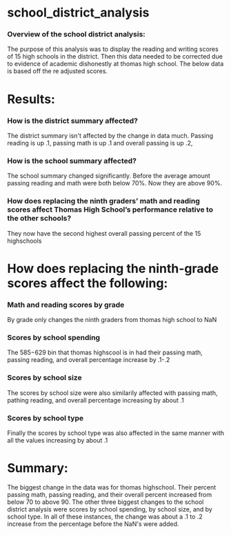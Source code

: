 # school_district_analysis

### Overview of the school district analysis: 
The purpose of this analysis was to display the reading and writing scores of 15 high schools in the district. Then this data needed to be corrected due to
evidence of academic dishonestly at thomas high school. The below data is based off the re adjusted scores.

# Results: 

### How is the district summary affected?

The district summary isn't affected by the change in data much. 
Passing reading is up .1, passing math is up .1 and overall passing is up .2, 

### How is the school summary affected?

The school summary changed significantly. Before the average amount passing reading and math were both below 70%.
Now they are above 90%.

### How does replacing the ninth graders’ math and reading scores affect Thomas High School’s performance relative to the other schools?

They now have the second highest overall passing percent of the 15 highschools

# How does replacing the ninth-grade scores affect the following:

### Math and reading scores by grade

By grade only changes the ninth graders from thomas high school to NaN

### Scores by school spending

The $585-$629 bin that thomas highscool is in had their passing math, passing reading, and overall percentage increase by .1-.2

### Scores by school size

The scores by school size were also similarily affected with passing math, pathing reading, and overall percentage increasing by about .1

### Scores by school type

Finally the scores by school type was also affected in the same manner with all the values increasing by about .1 



# Summary: 

The biggest change in the data was for thomas highschool. Their percent passing math, passing reading, and their overall percent increased from below 70 to above 90. 
The other three biggest changes to the school district analysis were scores by school spending, by school size, and by school type. In all of these instances, the change was about a .1 to .2 increase from the percentage before the NaN's were added. 
